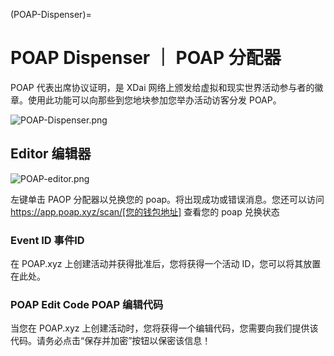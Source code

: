 (POAP-Dispenser)=
# POAP Dispenser ｜ POAP 分配器

POAP 代表出席协议证明，是 XDai 网络上颁发给虚拟和现实世界活动参与者的徽章。使用此功能可以向那些到您地块参加您举办活动访客分发 POAP。

![POAP-Dispenser.png](https://cdn.discordapp.com/attachments/431671342044020749/976201122337423390/unknown.png)

## Editor 编辑器

![POAP-editor.png](https://cdn.discordapp.com/attachments/469095615654002688/976929932708040806/unknown.png)

左键单击 PAOP 分配器以兑换您的 poap。将出现成功或错误消息。您还可以访问 https://app.poap.xyz/scan/[您的钱包地址] 查看您的 poap 兑换状态

### Event ID 事件ID

在 POAP.xyz 上创建活动并获得批准后，您将获得一个活动 ID，您可以将其放置在此处。

### POAP Edit Code POAP 编辑代码

当您在 POAP.xyz 上创建活动时，您将获得一个编辑代码，您需要向我们提供该代码。请务必点击“保存并加密”按钮以保密该信息！